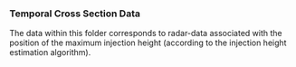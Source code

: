 ### Temporal Cross Section Data
The data within this folder corresponds to radar-data associated with the position of the maximum injection height (according to the injection height estimation algorithm). 


